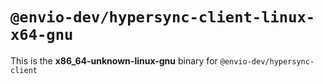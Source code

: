 # `@envio-dev/hypersync-client-linux-x64-gnu`

This is the **x86_64-unknown-linux-gnu** binary for `@envio-dev/hypersync-client`
